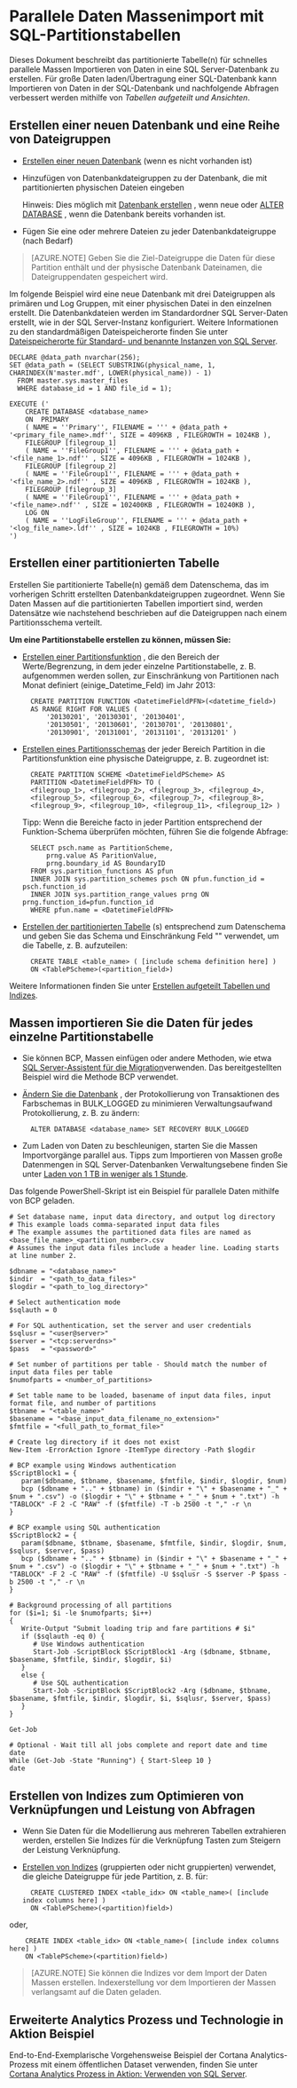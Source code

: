 <properties 
    pageTitle="Parallele Massenimport Daten mithilfe von SQL-Partitionstabellen | Microsoft Azure" 
    description="Parallele Daten Massenimport mit SQL-Partitionstabellen" 
    services="machine-learning" 
    documentationCenter="" 
    authors="bradsev"
    manager="jhubbard" 
    editor="cgronlun" />

<tags 
    ms.service="machine-learning" 
    ms.workload="data-services" 
    ms.tgt_pltfrm="na" 
    ms.devlang="na" 
    ms.topic="article" 
    ms.date="09/19/2016" 
    ms.author="bradsev" /> 

# <a name="parallel-bulk-data-import-using-sql-partition-tables"></a>Parallele Daten Massenimport mit SQL-Partitionstabellen

Dieses Dokument beschreibt das partitionierte Tabelle(n) für schnelles parallele Massen Importieren von Daten in eine SQL Server-Datenbank zu erstellen. Für große Daten laden/Übertragung einer SQL-Datenbank kann Importieren von Daten in der SQL-Datenbank und nachfolgende Abfragen verbessert werden mithilfe von _Tabellen aufgeteilt und Ansichten_. 


## <a name="create-a-new-database-and-a-set-of-filegroups"></a>Erstellen einer neuen Datenbank und eine Reihe von Dateigruppen

- [Erstellen einer neuen Datenbank](https://technet.microsoft.com/library/ms176061.aspx) (wenn es nicht vorhanden ist)
- Hinzufügen von Datenbankdateigruppen zu der Datenbank, die mit partitionierten physischen Dateien eingeben

  Hinweis: Dies möglich mit [Datenbank erstellen](https://technet.microsoft.com/library/ms176061.aspx) , wenn neue oder [ALTER DATABASE](https://msdn.microsoft.com/library/bb522682.aspx) , wenn die Datenbank bereits vorhanden ist.

- Fügen Sie eine oder mehrere Dateien zu jeder Datenbankdateigruppe (nach Bedarf)

 > [AZURE.NOTE] Geben Sie die Ziel-Dateigruppe die Daten für diese Partition enthält und der physische Datenbank Dateinamen, die Dateigruppendaten gespeichert wird.
 
Im folgende Beispiel wird eine neue Datenbank mit drei Dateigruppen als primären und Log Gruppen, mit einer physischen Datei in den einzelnen erstellt. Die Datenbankdateien werden im Standardordner SQL Server-Daten erstellt, wie in der SQL Server-Instanz konfiguriert. Weitere Informationen zu den standardmäßigen Dateispeicherorte finden Sie unter [Dateispeicherorte für Standard- und benannte Instanzen von SQL Server](https://msdn.microsoft.com/library/ms143547.aspx).

    DECLARE @data_path nvarchar(256);
    SET @data_path = (SELECT SUBSTRING(physical_name, 1, CHARINDEX(N'master.mdf', LOWER(physical_name)) - 1)
      FROM master.sys.master_files
      WHERE database_id = 1 AND file_id = 1);
    
    EXECUTE ('
        CREATE DATABASE <database_name>
        ON  PRIMARY 
        ( NAME = ''Primary'', FILENAME = ''' + @data_path + '<primary_file_name>.mdf'', SIZE = 4096KB , FILEGROWTH = 1024KB ), 
        FILEGROUP [filegroup_1] 
        ( NAME = ''FileGroup1'', FILENAME = ''' + @data_path + '<file_name_1>.ndf'' , SIZE = 4096KB , FILEGROWTH = 1024KB ), 
        FILEGROUP [filegroup_2] 
        ( NAME = ''FileGroup1'', FILENAME = ''' + @data_path + '<file_name_2>.ndf'' , SIZE = 4096KB , FILEGROWTH = 1024KB ), 
        FILEGROUP [filegroup_3] 
        ( NAME = ''FileGroup1'', FILENAME = ''' + @data_path + '<file_name>.ndf'' , SIZE = 102400KB , FILEGROWTH = 10240KB ), 
        LOG ON 
        ( NAME = ''LogFileGroup'', FILENAME = ''' + @data_path + '<log_file_name>.ldf'' , SIZE = 1024KB , FILEGROWTH = 10%)
    ')
    
## <a name="create-a-partitioned-table"></a>Erstellen einer partitionierten Tabelle

Erstellen Sie partitionierte Tabelle(n) gemäß dem Datenschema, das im vorherigen Schritt erstellten Datenbankdateigruppen zugeordnet. Wenn Sie Daten Massen auf die partitionierten Tabellen importiert sind, werden Datensätze wie nachstehend beschrieben auf die Dateigruppen nach einem Partitionsschema verteilt.

**Um eine Partitionstabelle erstellen zu können, müssen Sie:**

- [Erstellen einer Partitionsfunktion](https://msdn.microsoft.com/library/ms187802.aspx) , die den Bereich der Werte/Begrenzung, in dem jeder einzelne Partitionstabelle, z. B. aufgenommen werden sollen, zur Einschränkung von Partitionen nach Monat definiert (einige\_Datetime\_Feld) im Jahr 2013:

        CREATE PARTITION FUNCTION <DatetimeFieldPFN>(<datetime_field>)  
        AS RANGE RIGHT FOR VALUES (
            '20130201', '20130301', '20130401',
            '20130501', '20130601', '20130701', '20130801',
            '20130901', '20131001', '20131101', '20131201' )

- [Erstellen eines Partitionsschemas](https://msdn.microsoft.com/library/ms179854.aspx) der jeder Bereich Partition in die Partitionsfunktion eine physische Dateigruppe, z. B. zugeordnet ist:

        CREATE PARTITION SCHEME <DatetimeFieldPScheme> AS  
        PARTITION <DatetimeFieldPFN> TO (
        <filegroup_1>, <filegroup_2>, <filegroup_3>, <filegroup_4>,
        <filegroup_5>, <filegroup_6>, <filegroup_7>, <filegroup_8>,
        <filegroup_9>, <filegroup_10>, <filegroup_11>, <filegroup_12> )

  Tipp: Wenn die Bereiche facto in jeder Partition entsprechend der Funktion-Schema überprüfen möchten, führen Sie die folgende Abfrage:

        SELECT psch.name as PartitionScheme,
            prng.value AS ParitionValue,
            prng.boundary_id AS BoundaryID
        FROM sys.partition_functions AS pfun
        INNER JOIN sys.partition_schemes psch ON pfun.function_id = psch.function_id
        INNER JOIN sys.partition_range_values prng ON prng.function_id=pfun.function_id
        WHERE pfun.name = <DatetimeFieldPFN>

- [Erstellen der partitionierten Tabelle](https://msdn.microsoft.com/library/ms174979.aspx) (s) entsprechend zum Datenschema und geben Sie das Schema und Einschränkung Feld "" verwendet, um die Tabelle, z. B. aufzuteilen:

        CREATE TABLE <table_name> ( [include schema definition here] )
        ON <TablePScheme>(<partition_field>)

Weitere Informationen finden Sie unter [Erstellen aufgeteilt Tabellen und Indizes](https://msdn.microsoft.com/library/ms188730.aspx).


## <a name="bulk-import-the-data-for-each-individual-partition-table"></a>Massen importieren Sie die Daten für jedes einzelne Partitionstabelle

- Sie können BCP, Massen einfügen oder andere Methoden, wie etwa [SQL Server-Assistent für die Migration](http://sqlazuremw.codeplex.com/)verwenden. Das bereitgestellten Beispiel wird die Methode BCP verwendet.

- [Ändern Sie die Datenbank](https://msdn.microsoft.com/library/bb522682.aspx) , der Protokollierung von Transaktionen des Farbschemas in BULK_LOGGED zu minimieren Verwaltungsaufwand Protokollierung, z. B. zu ändern:

        ALTER DATABASE <database_name> SET RECOVERY BULK_LOGGED

- Zum Laden von Daten zu beschleunigen, starten Sie die Massen Importvorgänge parallel aus. Tipps zum Importieren von Massen große Datenmengen in SQL Server-Datenbanken Verwaltungsebene finden Sie unter [Laden von 1 TB in weniger als 1 Stunde](http://blogs.msdn.com/b/sqlcat/archive/2006/05/19/602142.aspx).

Das folgende PowerShell-Skript ist ein Beispiel für parallele Daten mithilfe von BCP geladen.

    # Set database name, input data directory, and output log directory
    # This example loads comma-separated input data files
    # The example assumes the partitioned data files are named as <base_file_name>_<partition_number>.csv
    # Assumes the input data files include a header line. Loading starts at line number 2.

    $dbname = "<database_name>"
    $indir  = "<path_to_data_files>"
    $logdir = "<path_to_log_directory>"

    # Select authentication mode
    $sqlauth = 0
    
    # For SQL authentication, set the server and user credentials
    $sqlusr = "<user@server>"
    $server = "<tcp:serverdns>"
    $pass   = "<password>"

    # Set number of partitions per table - Should match the number of input data files per table
    $numofparts = <number_of_partitions>
       
    # Set table name to be loaded, basename of input data files, input format file, and number of partitions
    $tbname = "<table_name>"
    $basename = "<base_input_data_filename_no_extension>"
    $fmtfile = "<full_path_to_format_file>"
   
    # Create log directory if it does not exist
    New-Item -ErrorAction Ignore -ItemType directory -Path $logdir
      
    # BCP example using Windows authentication
    $ScriptBlock1 = {
       param($dbname, $tbname, $basename, $fmtfile, $indir, $logdir, $num)
       bcp ($dbname + ".." + $tbname) in ($indir + "\" + $basename + "_" + $num + ".csv") -o ($logdir + "\" + $tbname + "_" + $num + ".txt") -h "TABLOCK" -F 2 -C "RAW" -f ($fmtfile) -T -b 2500 -t "," -r \n
    }
    
    # BCP example using SQL authentication
    $ScriptBlock2 = {
       param($dbname, $tbname, $basename, $fmtfile, $indir, $logdir, $num, $sqlusr, $server, $pass)
       bcp ($dbname + ".." + $tbname) in ($indir + "\" + $basename + "_" + $num + ".csv") -o ($logdir + "\" + $tbname + "_" + $num + ".txt") -h "TABLOCK" -F 2 -C "RAW" -f ($fmtfile) -U $sqlusr -S $server -P $pass -b 2500 -t "," -r \n
    }
    
    # Background processing of all partitions
    for ($i=1; $i -le $numofparts; $i++)
    {
       Write-Output "Submit loading trip and fare partitions # $i"
       if ($sqlauth -eq 0) {
          # Use Windows authentication
          Start-Job -ScriptBlock $ScriptBlock1 -Arg ($dbname, $tbname, $basename, $fmtfile, $indir, $logdir, $i)
       } 
       else {
          # Use SQL authentication
          Start-Job -ScriptBlock $ScriptBlock2 -Arg ($dbname, $tbname, $basename, $fmtfile, $indir, $logdir, $i, $sqlusr, $server, $pass)
       }
    }
    
    Get-Job
    
    # Optional - Wait till all jobs complete and report date and time
    date
    While (Get-Job -State "Running") { Start-Sleep 10 }
    date


## <a name="create-indexes-to-optimize-joins-and-query-performance"></a>Erstellen von Indizes zum Optimieren von Verknüpfungen und Leistung von Abfragen

- Wenn Sie Daten für die Modellierung aus mehreren Tabellen extrahieren werden, erstellen Sie Indizes für die Verknüpfung Tasten zum Steigern der Leistung Verknüpfung.

- [Erstellen von Indizes](https://technet.microsoft.com/library/ms188783.aspx) (gruppierten oder nicht gruppierten) verwendet, die gleiche Dateigruppe für jede Partition, z. B. für:

        CREATE CLUSTERED INDEX <table_idx> ON <table_name>( [include index columns here] )
        ON <TablePScheme>(<partition)field>)
oder,

        CREATE INDEX <table_idx> ON <table_name>( [include index columns here] )
        ON <TablePScheme>(<partition)field>)

 > [AZURE.NOTE] Sie können die Indizes vor dem Import der Daten Massen erstellen. Indexerstellung vor dem Importieren der Massen verlangsamt auf die Daten geladen.


## <a name="advanced-analytics-process-and-technology-in-action-example"></a>Erweiterte Analytics Prozess und Technologie in Aktion Beispiel

End-to-End-Exemplarische Vorgehensweise Beispiel der Cortana Analytics-Prozess mit einem öffentlichen Dataset verwenden, finden Sie unter [Cortana Analytics Prozess in Aktion: Verwenden von SQL Server](machine-learning-data-science-process-sql-walkthrough.md).
 
